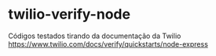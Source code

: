 # twilio-verify-node

Códigos testados tirando da documentação da Twilio
https://www.twilio.com/docs/verify/quickstarts/node-express
